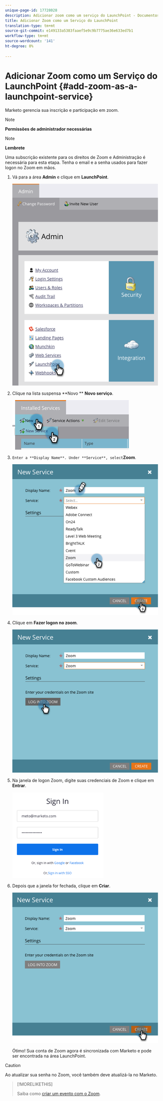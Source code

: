 ```yaml
---
unique-page-id: 17728028
description: Adicionar zoom como um serviço do LaunchPoint - Documentos do Marketing - Documentação do produto
title: Adicionar Zoom como um Serviço do LaunchPoint
translation-type: tm+mt
source-git-commit: e149133a5383faaef5e9c9b7775ae36e633ed7b1
workflow-type: tm+mt
source-wordcount: '141'
ht-degree: 0%

---
```



# Adicionar Zoom como um Serviço do LaunchPoint {#add-zoom-as-a-launchpoint-service}

Marketo gerencia sua inscrição e participação em zoom.

>[!NOTE]
>
>**Permissões de administrador necessárias**

>[!NOTE]
>
>**Lembrete**
>
>Uma subscrição existente para os direitos de Zoom e Administração é necessária para esta etapa. Tenha o email e a senha usados para fazer logon no Zoom em mãos.

1. Vá para a área **Admin** e clique em **LaunchPoint**.

   ![](assets/launchpoint.png)

1. Clique na lista suspensa **Novo ** **Novo serviço**.

   ![](assets/newservicelp.png)

1. `Enter a **Display Name**. Under **Service**, select`**Zoom**.

   ![](assets/newservice-1.png)

1. Clique em **Fazer logon no zoom**.

   ![](assets/login.png)

1. Na janela de logon Zoom, digite suas credenciais de Zoom e clique em **Entrar**.

   ![](assets/zoomlogin.png)

1. Depois que a janela for fechada, clique em **Criar**.

   ![](assets/create-1.png)

   Ótimo! Sua conta de Zoom agora é sincronizada com Marketo e pode ser encontrada na área LaunchPoint.

>[!CAUTION]
>
>Ao atualizar sua senha no Zoom, você também deve atualizá-la no Marketo.

>[!MORELIKETHIS]
>
>Saiba como [criar um evento com o Zoom](../../../product-docs/demand-generation/events/create-an-event/create-an-event-with-zoom.md).

